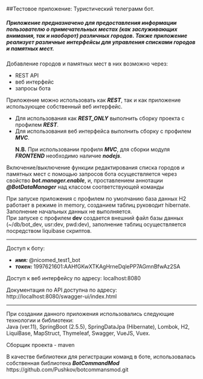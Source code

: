 ##Тестовое приложение: Туристический телеграмм бот.

##### Приложение предназначено для предоставления информации пользователю о примечательных местах (как заслуживающих внимания, так и наоборот) различных городов.  Также приложение реализует различные интерфейсы для управления списками городов и памятных мест.  
<div> Добавление городов и памятных мест в них возможно через:
 <ul>
  <li>REST API</li>
  <li>веб интерфейс</li>
  <li>запросы бота</li>
 </ul>
</div>
<div> Приложение можно использовать как <b><i>REST</i></b>, так и как приложение использующее собственный веб интерфейс.  
<ul>
<li>Для использования как <b><i>REST_ONLY</i></b> выполнить сборку проекта с профилем <b><i>REST</i></b>.</li>
<li>Для использования веб интерфейса выполнить сборку с профилем <b><i>MVC</i></b>.

<b>N.B.</b> При использовании профиля <b><i>MVC</i></b>, для сборки модуля <b><i>FRONTEND</i></b> необходимо наличие <b><i>nodejs</i></b>.</li>
</ul>
<p>Включение/выключение функции редактирования списка городов и памятных мест с помощью запросов бота осуществляется через свойство <b><i>bot.manager.enable</i></b>, и, проставлением аннотации <b><i>@BotDataManager</i></b> над классом соответствующей команды</p>
</div>

<p>
При запуске приложения с профилем по умолчанию база данных H2 работает в режиме in memory, созданием таблиц руководит hibernate. Заполнение начальных данных не выполняется.<br/>
При запуске с профилем <b>dev</b> создается внешний файл базы данных (~/db/bot_dev, usr:dev, pwd:dev), заполнение таблиц осуществляется посредством liquibase скриптов.
</p>


<hr/>
Доступ к боту:
<ul>
 <li><b><i>имя:&nbsp</i></b>@nicomed_test1_bot</li>
 <li><b><i>токен:&nbsp</i></b>1997621601:AAHfGKwXTKAgHrneDqlePP7AGmnBfwAz2SA</li>
</ul>



<p>Доступ к веб интерфейсу по адресу: localhost:8080</p> 
<p>Документация по API доступна по адресу: http://localhost:8080/swagger-ui/index.html</p>
<hr/>
<p>
При создании данного приложения использовались следующие технологии и библиотеки:
<br/>
Java (ver.11), SpringBoot (2.5.5), SpringDataJpa (Hibernate), Lombok, H2, LiquiBase, MapStruct, Thymeleaf, Swagger, VueJS, Vuex.
</p>
<p>Сборщик проекта - maven</p>
<div>
В качестве библиотеки для регистрации команд в боте, использовалась собственная библиотека <b><i>BotCommandMod</i></b>
</div>
 https://github.com/Pushkov/botcommansmod.git




